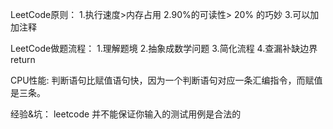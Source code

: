 LeetCode原则：
1.执行速度>内存占用
2.90%的可读性> 20% 的巧妙
3.可以加加注释


LeetCode做题流程：
1.理解题境
2.抽象成数学问题
3.简化流程
4.查漏补缺边界return


CPU性能:
判断语句比赋值语句快，因为一个判断语句对应一条汇编指令，而赋值是三条。

经验&坑：
leetcode 并不能保证你输入的测试用例是合法的
